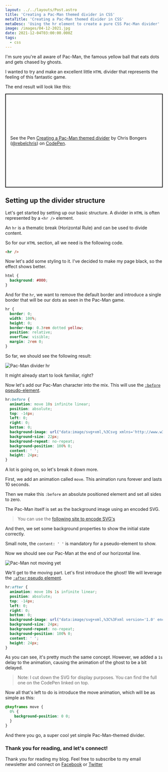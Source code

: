 ```yaml
---
layout: ../../layouts/Post.astro
title: 'Creating a Pac-Man themed divider in CSS'
metaTitle: 'Creating a Pac-Man themed divider in CSS'
metaDesc: 'Using the hr element to create a pure CSS Pac-Man divider'
image: /images/04-12-2021.jpg
date: 2021-12-04T03:00:00.000Z
tags:
  - css
---
```


I'm sure you're all aware of Pac-Man, the famous yellow ball that eats dots and gets chased by ghosts.

I wanted to try and make an excellent little `HTML` divider that represents the feeling of this fantastic game.

The end result will look like this:

<p class="codepen" data-height="300" data-default-tab="html,result" data-slug-hash="rNzbbeg" data-user="rebelchris" style="height: 300px; box-sizing: border-box; display: flex; align-items: center; justify-content: center; border: 2px solid; margin: 1em 0; padding: 1em;">
  <span>See the Pen <a href="https://codepen.io/rebelchris/pen/rNzbbeg">
  Creating a Pac-Man themed divider</a> by Chris Bongers (<a href="https://codepen.io/rebelchris">@rebelchris</a>)
  on <a href="https://codepen.io">CodePen</a>.</span>
</p>
<script async src="https://cpwebassets.codepen.io/assets/embed/ei.js"></script>

## Setting up the divider structure

Let's get started by setting up our basic structure.
A divider in `HTML` is often represented by a `<hr />` element.

An `hr` is a thematic break (Horizontal Rule) and can be used to divide content.

So for our `HTML` section, all we need is the following code.

```html
<hr />
```

Now let's add some styling to it. I've decided to make my page black, so the effect shows better.

```css
html {
  background: #000;
}
```

And for the `hr`, we want to remove the default border and introduce a single border that will be our dots as seen in the Pac-Man game.

```css
hr {
  border: 0;
  width: 100%;
  height: 0;
  border-top: 0.3rem dotted yellow;
  position: relative;
  overflow: visible;
  margin: 2rem 0;
}
```

So far, we should see the following result:

![Pac-Man divider hr](https://cdn.hashnode.com/res/hashnode/image/upload/v1637643235880/TL93ju4gu.png)

It might already start to look familiar, right?

Now let's add our Pac-Man character into the mix.
This will use the [`:before` pseudo-element](https://daily-dev-tips.com/posts/css-pseudo-elements/#heading-before-pseudo-element).

```css
hr:before {
  animation: move 10s infinite linear;
  position: absolute;
  top: -14px;
  left: 0;
  right: 0;
  bottom: 0;
  background-image: url("data:image/svg+xml,%3Csvg xmlns='http://www.w3.org/2000/svg' height='571.11' width='541.6'%3E%3Cpath style='fill:%23ffcc00' d='M535.441,412.339A280.868,280.868 0 1,1 536.186,161.733L284.493,286.29Z'/%3E%3C/svg%3E");
  background-size: 22px;
  background-repeat: no-repeat;
  background-position: 100% 0;
  content: ' ';
  height: 24px;
}
```

A lot is going on, so let's break it down more.

First, we add an animation called `move`. This animation runs forever and lasts 10 seconds.

Then we make this `:before` an absolute positioned element and set all sides to zero.

The Pac-Man itself is set as the background image using an encoded SVG.

> You can use the [following site to encode SVG's](https://yoksel.github.io/url-encoder/)

And then, we set some background properties to show the initial state correctly.

Small note, the `content: ' '` is mandatory for a pseudo-element to show.

Now we should see our Pac-Man at the end of our horizontal line.

![Pac-Man not moving yet](https://cdn.hashnode.com/res/hashnode/image/upload/v1637643801463/V00aoBOr9.png)

We'll get to the moving part. Let's first introduce the ghost!
We will leverage the [`:after` pseudo element](https://daily-dev-tips.com/posts/css-pseudo-elements/#heading-after-pseudo-element).

```css
hr:after {
  animation: move 10s 1s infinite linear;
  position: absolute;
  top: -14px;
  left: 0;
  right: 0;
  bottom: 0;
  background-image: url("data:image/svg+xml,%3C%3Fxml version='1.0' encoding='UTF-8'%3F%3E%3Csvg version='1.1' viewBox='0 0 400 444.34' xmlns='http://www.w3.org/2000/svg'%3E%3Cg fill-rule='evenodd'%3E%3Cpath d='...");
  background-size: 24px;
  background-repeat: no-repeat;
  background-position: 100% 0;
  content: ' ';
  height: 24px;
}
```

As you can see, it's pretty much the same concept. However, we added a `1s` delay to the animation, causing the animation of the ghost to be a bit delayed.

> Note: I cut down the SVG for display purposes. You can find the full one on the CodePen linked on top.

Now all that's left to do is introduce the move animation, which will be as simple as this:

```css
@keyframes move {
  0% {
    background-position: 0 0;
  }
}
```

And there you go, a super cool yet simple Pac-Man-themed divider.

### Thank you for reading, and let's connect!

Thank you for reading my blog. Feel free to subscribe to my email newsletter and connect on [Facebook](https://www.facebook.com/DailyDevTipsBlog) or [Twitter](https://twitter.com/DailyDevTips1)
